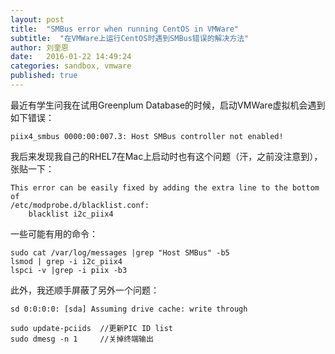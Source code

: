 ```yaml
---
layout: post
title:  "SMBus error when running CentOS in VMWare"
subtitle:  "在VMWare上运行CentOS时遇到SMBus错误的解决方法"
author: 刘奎恩
date:   2016-01-22 14:49:24
categories: sandbox, vmware
published: true
---
```


最近有学生问我在试用Greenplum Database的时候，启动VMWare虚拟机会遇到如下错误：

```
piix4_smbus 0000:00:007.3: Host SMBus controller not enabled! 
```

我后来发现我自己的RHEL7在Mac上启动时也有这个问题（汗，之前没注意到），张贴一下：

```
This error can be easily fixed by adding the extra line to the bottom of
/etc/modprobe.d/blacklist.conf:
    blacklist i2c_piix4
```

一些可能有用的命令：

```
sudo cat /var/log/messages |grep "Host SMBus" -b5
lsmod | grep -i i2c_piix4
lspci -v |grep -i piix -b3
```

此外，我还顺手屏蔽了另外一个问题：

```
sd 0:0:0:0: [sda] Assuming drive cache: write through

sudo update-pciids  //更新PIC ID list
sudo dmesg -n 1     //关掉终端输出
```
